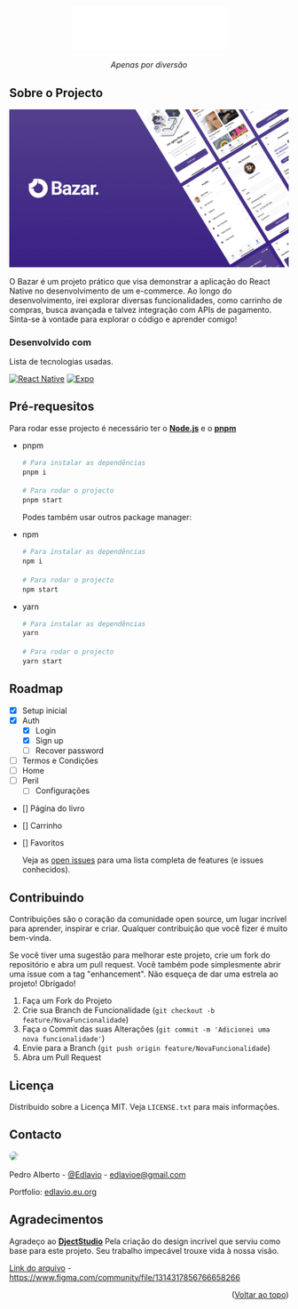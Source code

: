 <a id="readme-top"></a>

<div align="center">
  <a href="https://github.com/Edlavio/bazar">
    <img src="assets/images/logo.svg" alt="Logo" width="280">
  </a>

<i align="center">Apenas por diversão</i>

</div>
 
<!-- ABOUT THE PROJECT -->
## Sobre o Projecto

<img src="assets/images/Cover.png" alt="Projecto Cover">

O Bazar é um projeto prático que visa demonstrar a aplicação do React Native no desenvolvimento de um e-commerce. Ao longo do desenvolvimento, irei explorar diversas funcionalidades, como carrinho de compras, busca avançada e talvez integração com APIs de pagamento. Sinta-se à vontade para explorar o código e aprender comigo!

### Desenvolvido com

Lista de tecnologias usadas.

[![React Native][React Native]][React-Native-url]
[![Expo][Expo]][Expo-url]

<!-- GETTING STARTED -->

## Pré-requesitos

Para rodar esse projecto é necessário ter o [**Node.js**](https://nodejs.org/en) e o [**pnpm**](https://pnpm.io/installation)

- pnpm

  ```bash
  # Para instalar as dependências
  pnpm i

  # Para rodar o projecto
  pnpm start
  ```

  Podes também usar outros package manager:

- npm

  ```bash
  # Para instalar as dependências
  npm i

  # Para rodar o projecto
  npm start
  ```

- yarn

  ```bash
  # Para instalar as dependências
  yarn

  # Para rodar o projecto
  yarn start
  ```

<!-- ROADMAP -->

## Roadmap

- [x] Setup inicial
- [x] Auth
  - [x] Login
  - [x] Sign up
  - [ ] Recover password
- [ ] Termos e Condições
- [ ] Home
- [ ] Peril
  - [ ] Configurações
- [] Página do livro
- [] Carrinho
- [] Favoritos

  Veja as [open issues](https://github.com/Edlavio/bazar/issues) para uma lista completa de features (e issues conhecidos).

<!-- CONTRIBUTING -->

## Contribuindo

Contribuições são o coração da comunidade open source, um lugar incrível para aprender, inspirar e criar. Qualquer contribuição que você fizer é muito bem-vinda.

Se você tiver uma sugestão para melhorar este projeto, crie um fork do repositório e abra um pull request. Você também pode simplesmente abrir uma issue com a tag "enhancement". Não esqueça de dar uma estrela ao projeto! Obrigado!

1. Faça um Fork do Projeto
2. Crie sua Branch de Funcionalidade (`git checkout -b feature/NovaFuncionalidade`)
3. Faça o Commit das suas Alterações (`git commit -m 'Adicionei uma nova funcionalidade'`)
4. Envie para a Branch (`git push origin feature/NovaFuncionalidade`)
5. Abra um Pull Request

## Licença

Distribuido sobre a Licença MIT. Veja `LICENSE.txt` para mais informações.

<!-- CONTACT -->

## Contacto

<img src='https://github.com/Edlavio.png' width='150px' style="border-radius: 8px" />

Pedro Alberto - [@Edlavio](https://github.com/Edlavio) - edlavioe@gmail.com

Portfolio: [edlavio.eu.org](https://edlavio.eu.org/)

<!-- ACKNOWLEDGMENTS -->

## Agradecimentos

Agradeço ao [**DjectStudio**](https://www.behance.net/djectstudio) Pela criação do design incrível que serviu como base para este projeto. Seu trabalho impecável trouxe vida à nossa visão.

[Link do arquivo](https://www.figma.com/community/file/1314317856766658266) - https://www.figma.com/community/file/1314317856766658266

<p align="right">(<a href="#readme-top">Voltar ao topo</a>)</p>

<!-- MARKDOWN LINKS & IMAGES -->
<!-- https://www.markdownguide.org/basic-syntax/#reference-style-links -->

[React Native]: https://img.shields.io/badge/react_native-%2320232a.svg?style=for-the-badge&logo=react&logoColor=%2361DAFB
[React-Native-url]: https://reactnative.dev
[Expo]: https://img.shields.io/badge/expo-1C1E24?style=for-the-badge&logo=expo&logoColor=#D04A37
[Expo-url]: https://docs.expo.dev/
